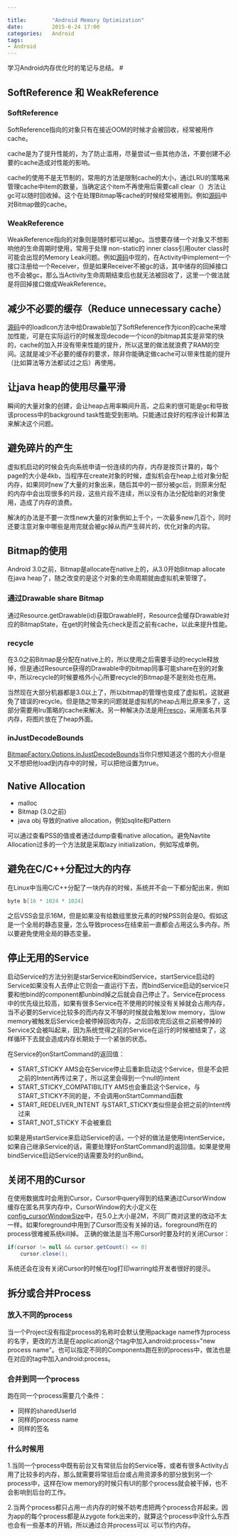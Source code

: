 ```yaml
---

title:        "Android Memory Optimization"
date:         2015-6-24 17:00
categories:   Android
tags:
- Android
---
```


学习Android内存优化时的笔记与总结。
#<!--more-->

## SoftReference 和 WeakReference

### SoftReference

SoftReference指向的对象只有在接近OOM的时候才会被回收，经常被用作cache。

cache是为了提升性能的，为了防止滥用，尽量尝试一些其他办法，不要创建不必要的cache造成对性能的影响。

cache的使用不是无节制的，常用的方法是限制cache的大小，通过LRU的策略来管理cache中item的数量，当确定这个item不再使用后需要call clear（）方法让gc可以随时回收掉。这个在处理Bitmap等cache的时候经常被用到。例如[源码](http://grepcode.com/file/repository.grepcode.com/java/ext/com.google.android/android-apps/5.1.0_r1/com/android/mms/model/ImageModel.java#ImageModel)中对Bitmap做的cache。



### WeakReference

 WeakReference指向的对象则是随时都可以被gc。当想要存储一个对象又不想影响他的生命周期时使用，常用于处理 non-static的 inner class引用outer class时可能会出现的Memory Leak问题。例如[源码](http://grepcode.com/file/repository.grepcode.com/java/ext/com.google.android/android-apps/5.1.0_r1/com/android/launcher2/LauncherModel.java#LauncherModel)中现的，在Activity中implement一个接口注册给一个Receiver，但是如果Receiver不被gc的话，其中储存的回掉接口也不会被gc，那么当Activity生命周期结束后也就无法被回收了，这里一个做法就是将回掉接口做成WeakReference。



## 减少不必要的缓存（Reduce unnecessary cache）

[源码](http://grepcode.com/file/repository.grepcode.com/java/ext/com.google.android/android-apps/2.3.7_r1/com/android/launcher2/LiveFolderAdapter.java#LiveFolderAdapter.loadIcon%28android.content.Context%2Candroid.database.Cursor%2Ccom.android.launcher2.LiveFolderAdapter.ViewHolder%29)中的loadIcon方法中给Drawable加了SoftReference作为icon的cache来增加性能，可是在实际运行的时候发现decode一个icon的bitmap其实是非常的快的，cache的加入并没有带来性能的提升，所以这里的做法就浪费了RAM的空间。这就是减少不必要的缓存的要求，除非你能确定做cache可以带来性能的提升（比如算法等方法都试过之后）再使用。



## 让java heap的使用尽量平滑

瞬间的大量对象的创建，会让heap占用率瞬间升高，之后来的很可能是gc和导致该process中的background task性能受到影响。只能通过良好的程序设计和算法来解决这个问题。



## 避免碎片的产生

虚拟机启动的时候会先向系统申请一份连续的内存，内存是按页计算的，每个page的大小是4kb，当程序在create对象的时候，虚拟机会在heap上给对象分配内存，如果同时new了大量的对象出来，随后其中的一部分被gc后，则原来分配的内存中会出现很多的片段，这些片段不连续，所以没有办法分配给新的对象使用，造成了内存的浪费。

解决的办法是不要一次性new大量的对象例如上千个，一次最多new几百个，同时还要注意对象中哪些是用完就会被gc掉从而产生碎片的，优化对象的内容。

## Bitmap的使用

Android 3.0之前，Bitmap是allocate在native上的，从3.0开始Bitmap allocate在java heap了，随之改变的是这个对象的生命周期就由虚拟机来管理了。

### 通过Drawable share Bitmap

通过Resource.getDrawable(id)获取Drawable时，Resource会缓存Drawable对应的BitmapState，在get的时候会先check是否之前有cache，以此来提升性能。

### recycle

在3.0之前Bitmap是分配在native上的，所以使用之后需要手动的recycle释放掉，但是通过Resource获得的Drawable中的bitmap同事可能share在别的对象中，所以recycle的时候要格外小心所要recycle的Bitmap是不是别处也在用。

当然现在大部分机器都是3.0以上了，所以bitmap的管理也变成了虚拟机，这就避免了错误的recycle。但是随之带来的问题就是虚拟机的heap占用比原来多了，这部分需要用lru策略的cache来解决。另一种解决办法是用[Fresco](https://github.com/facebook/fresco)，采用匿名共享内存，将图片放在了heap外面。

### inJustDecodeBounds

[BitmapFactory.Options.inJustDecodeBounds](http://developer.android.com/reference/android/graphics/BitmapFactory.Options.html#inJustDecodeBounds)当你只想知道这个图的大小但是又不想把他load到内存中的时候，可以把他设置为true。

## Native Allocation

* malloc
* Bitmap    (3.0之前)
* java obj 导致的native allocation，例如sqlite和Pattern

可以通过查看PSS的值或者通过dump查看native allocation。避免Navtite Allocation过多的一个方法就是采取lazy initialization，例如写成单例。

## 避免在C/C++分配过大的内存
在Linux中当用C/C++分配了一块内存的时候，系统并不会一下都分配出来，例如
``` cpp
byte b[16 * 1024 * 1024]
```
之后VSS会显示16M，但是如果没有给数组里放元素的时候PSS则会是0。假如这是一个全局的静态变量，怎么导致process在结束前一直都会占用这么多内存。所以要避免使用全局的静态变量。

## 停止无用的Service

启动Service的方法分别是starService和bindService，startService启动的Service如果没有人去停止它则会一直运行下去，而bindService启动的service只要和他bind的component都unbind掉之后就会自己停止了。Service在process中的优先级比较高，如果有很多Service在不使用的时候没有关掉就会占用内存，当不必要的Service比较多的而内存又不够的时候就会触发low memory，当low memory被触发后Service会被停掉回收内存，之后回收完后这些之前被停掉的Service又会被叫起来，因为系统觉得之前的Service在运行的时候被结束了，这样循环下去就会造成内存长期处于一个紧张的状态。

在Service的onStartCommand的返回值：

* START_STICKY AMS会在Service停止后重新启动这个Service，但是不会把之前的Intent再传过来了，所以这里会得到一个null的intent
* START_STICKY_COMPATIBILITY AMS也会重启这个Service，与START_STICKY不同的是，不会调用onStartCommand函数
* START_REDELIVER_INTENT 与START_STICKY类似但是会把之前的Intent传过来
* START_NOT_STICKY 不会被重启

如果是用startService来启动Service的话，一个好的做法是使用IntentService，如果自己继承Service的话，需要处理好onStartCommand的返回值。如果是使用bindService启动Service的话需要及时的unBind。

## 关闭不用的Cursor

在使用数据库时会用到Cursor，Cursor中query得到的结果通过CursorWindow缓存在匿名共享内存中，CursorWindow的大小定义在[config_cursorWindowSize](https://android.googlesource.com/platform/frameworks/base/+/android-5.1.1_r5/core/res/res/values/config.xml)中，在5.0上大小是2M，不同厂商对这里的改动不太一样。如果foreground中用到了Cursor而没有关掉的话，foreground所在的process很难被系统kill掉。
正确的做法是当不用Cursor时要及时的关闭Cursor：
``` java
if(cursor != null && cursor.getCount() <= 0)
	cursor.close();
```
系统还会在没有关闭Cursor的时候在log打印warring给开发者很好的提示。

## 拆分或合并Process

### 放入不同的process
当一个Project没有指定process的名称时会默认使用package name作为process的名字，更改的方法是在application这个tag中加入android:process="new process name"。也可以指定不同的Components跑在别的process中，做法也是在对应的tag中加入android:process。

### 合并到同一个process
跑在同一个process需要几个条件：
* 同样的sharedUserId
* 同样的process name
* 同样的签名

### 什么时候用

1.当同一个process中既有前台又有常驻后台的Service等，或者有很多Activity占用了比较多的内存，那么就需要将常驻后台或占用资源多的部分放到另一个process中，这样在low memory的时候只有UI的那个process就会被干掉，也不会影响到后台的工作。

2.当两个process都只占用一点内存的时候不妨考虑把两个process合并起来。因为app的每个process都是从zygote fork出来的，就算这个process中没什么东西也会有一些基本的开销，所以通过合并process可以
可以节约内存。


